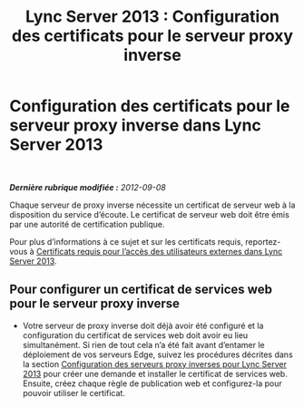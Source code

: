 ﻿---
title: 'Lync Server 2013 : Configuration des certificats pour le serveur proxy inverse'
TOCTitle: Configuration des certificats pour le serveur proxy inverse
ms:assetid: c03a08ec-a67b-4f11-b0d7-6677461beaaa
ms:mtpsurl: https://technet.microsoft.com/fr-fr/library/Gg412938(v=OCS.15)
ms:contentKeyID: 49298714
ms.date: 05/20/2016
mtps_version: v=OCS.15
ms.translationtype: HT
---

# Configuration des certificats pour le serveur proxy inverse dans Lync Server 2013

 

_**Dernière rubrique modifiée :** 2012-09-08_

Chaque serveur de proxy inverse nécessite un certificat de serveur web à la disposition du service d’écoute. Le certificat de serveur web doit être émis par une autorité de certification publique.

Pour plus d’informations à ce sujet et sur les certificats requis, reportez-vous à [Certificats requis pour l’accès des utilisateurs externes dans Lync Server 2013](lync-server-2013-certificate-requirements-for-external-user-access.md).

## Pour configurer un certificat de services web pour le serveur proxy inverse

  - Votre serveur de proxy inverse doit déjà avoir été configuré et la configuration du certificat de services web doit avoir eu lieu simultanément. Si rien de tout cela n’a été fait avant d’entamer le déploiement de vos serveurs Edge, suivez les procédures décrites dans la section [Configuration des serveurs proxy inverses pour Lync Server 2013](lync-server-2013-setting-up-reverse-proxy-servers.md) pour créer une demande et installer le certificat de services web. Ensuite, créez chaque règle de publication web et configurez-la pour pouvoir utiliser le certificat.

